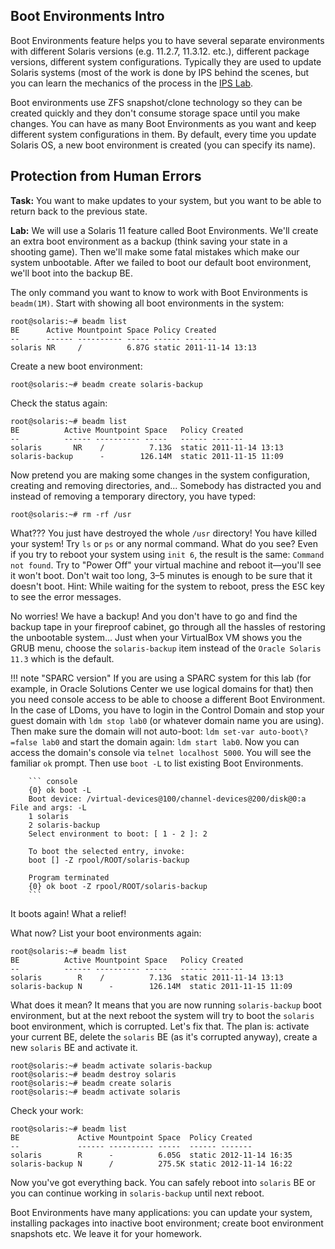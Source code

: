 Boot Environments Intro
-----------------------

Boot Environments feature helps you to have several separate environments with different Solaris versions (e.g. 11.2.7, 11.3.12. etc.), different package versions, different system configurations. Typically they are used to update Solaris systems (most of the work is done by IPS behind the scenes, but you can learn the mechanics of the process in the [IPS Lab](ips/ips.md).

Boot environments use ZFS snapshot/clone technology so they can be created quickly and they don't consume storage space until you make changes. You can have as many Boot Environments as you want and keep different system configurations in them. By default, every time you update Solaris OS, a new boot environment is created (you can specify its name).  


Protection from Human Errors
-------------------------------

**Task:** You want to make updates to your system, but you want to be
able to return back to the previous state.

**Lab:** We will use a Solaris 11 feature called Boot Environments.
We'll create an extra boot environment as a backup (think saving your
state in a shooting game). Then we'll make some fatal mistakes which
make our system unbootable. After we failed to boot our default boot
environment, we'll boot into the backup BE.

The only command you want to know to work with Boot Environments is
`beadm(1M)`. Start with showing all boot environments in the system:

``` console
root@solaris:~# beadm list
BE      Active Mountpoint Space Policy Created          
--      ------ ---------- ----- ------ -------          
solaris NR     /          6.87G static 2011-11-14 13:13 
```

Create a new boot environment:

``` console
root@solaris:~# beadm create solaris-backup
```

Check the status again:

``` console
root@solaris:~# beadm list
BE          Active Mountpoint Space   Policy Created          
--          ------ ---------- -----   ------ -------          
solaris       NR    /          7.13G  static 2011-11-14 13:13 
solaris-backup      -        126.14M  static 2011-11-15 11:09 
```

Now pretend you are making some changes in the system configuration,
creating and removing directories, and... Somebody has distracted you
and instead of removing a temporary directory, you have typed:

``` console
root@solaris:~# rm -rf /usr 
```

What??? You just have destroyed the whole `/usr` directory! You have
killed your system! Try `ls` or `ps` or any normal command. What do
you see? Even if you try to reboot your system using `init 6`, the
result is the same: `Command not found`. Try to "Power Off" your virtual
machine and reboot it&mdash;you'll see it won't boot. Don't wait too long,
3&ndash;5 minutes is enough to be sure that it doesn't boot. Hint: While
waiting for the system to reboot, press the <kbd>ESC</kbd> key to see the error
messages.

No worries! We have a backup! And you don't have to go and find the
backup tape in your fireproof cabinet, go through all the hassles of
restoring the unbootable system... Just when your VirtualBox VM shows
you the GRUB menu, choose the `solaris-backup` item instead of the
`Oracle Solaris 11.3` which is the default.


!!! note "SPARC version" 
        If you are using a SPARC system for this lab (for
        example, in Oracle Solutions Center we use logical domains for that)
        then you need console access to be able to choose a different Boot
        Environment. In the case of LDoms, you have to login in the Control
        Domain and stop your guest domain with `ldm stop lab0` (or whatever
        domain name you are using). Then make sure the domain will not
        auto-boot: `ldm set-var auto-boot\?=false lab0` and start the domain
        again: `ldm start lab0`. Now you can access the domain's console via
        `telnet localhost 5000`. You will see the familiar `ok` prompt. Then
        use `boot -L` to list existing Boot Environments.

        ``` console
        {0} ok boot -L
        Boot device: /virtual-devices@100/channel-devices@200/disk@0:a  File and args: -L
        1 solaris
        2 solaris-backup
        Select environment to boot: [ 1 - 2 ]: 2

        To boot the selected entry, invoke:
        boot [] -Z rpool/ROOT/solaris-backup

        Program terminated
        {0} ok boot -Z rpool/ROOT/solaris-backup
        ```


It boots again! What a relief!

What now? List your boot environments again:

``` console
root@solaris:~# beadm list
BE          Active Mountpoint Space   Policy Created          
--          ------ ---------- -----   ------ -------          
solaris        R    /          7.13G  static 2011-11-14 13:13 
solaris-backup N      -        126.14M  static 2011-11-15 11:09 
```

What does it mean? It means that you are now running `solaris-backup`
boot environment, but at the next reboot the system will try to boot the
`solaris` boot environment, which is corrupted. Let's fix that. The plan
is: activate your current BE, delete the `solaris` BE (as it's corrupted
anyway), create a new `solaris` BE and activate it.

``` console
root@solaris:~# beadm activate solaris-backup
root@solaris:~# beadm destroy solaris
root@solaris:~# beadm create solaris
root@solaris:~# beadm activate solaris
```

Check your work:

``` console
root@solaris:~# beadm list
BE             Active Mountpoint Space  Policy Created          
--             ------ ---------- -----  ------ -------          
solaris        R      -          6.05G  static 2012-11-14 16:35 
solaris-backup N      /          275.5K static 2012-11-14 16:22 
```

Now you've got everything back. You can safely reboot into `solaris` BE
or you can continue working in `solaris-backup` until next reboot.

Boot Environments have many applications: you can update your system,
installing packages into inactive boot environment; create boot
environment snapshots etc. We leave it for your homework.

